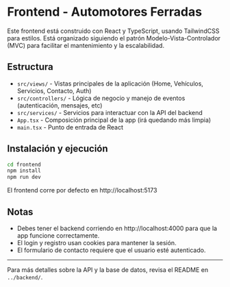 # Frontend - Automotores Ferradas

Este frontend está construido con React y TypeScript, usando TailwindCSS para estilos. Está organizado siguiendo el patrón Modelo-Vista-Controlador (MVC) para facilitar el mantenimiento y la escalabilidad.

## Estructura

- `src/views/` - Vistas principales de la aplicación (Home, Vehículos, Servicios, Contacto, Auth)
- `src/controllers/` - Lógica de negocio y manejo de eventos (autenticación, mensajes, etc)
- `src/services/` - Servicios para interactuar con la API del backend
- `App.tsx` - Composición principal de la app (irá quedando más limpia)
- `main.tsx` - Punto de entrada de React

## Instalación y ejecución

```bash
cd frontend
npm install
npm run dev
```

El frontend corre por defecto en http://localhost:5173

## Notas
- Debes tener el backend corriendo en http://localhost:4000 para que la app funcione correctamente.
- El login y registro usan cookies para mantener la sesión.
- El formulario de contacto requiere que el usuario esté autenticado.

---

Para más detalles sobre la API y la base de datos, revisa el README en `../backend/`. 
